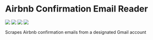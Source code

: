 # Airbnb Confirmation Email Reader
<img src="https://img.shields.io/badge/python-3.7-blue" /> <img src="https://img.shields.io/badge/selenium-1.141.0-blue" /> <img src="https://img.shields.io/badge/maintained%3F-no-red" /> <img src="https://img.shields.io/github/issues/OliviaLynn/Airbnb-Confirmation-Scraper" />

Scrapes Airbnb confirmation emails from a designated Gmail account
